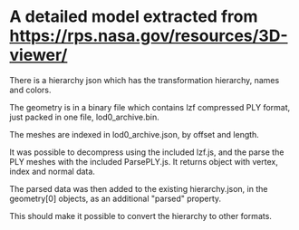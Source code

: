 # A detailed model extracted from https://rps.nasa.gov/resources/3D-viewer/

There is a hierarchy json which has the transformation hierarchy, names and colors.

The geometry is in a binary file which contains lzf compressed PLY format, just packed in one file, lod0_archive.bin.

The meshes are indexed in lod0_archive.json, by offset and length.

It was possible to decompress using the included lzf.js, and the parse the PLY meshes with the included ParsePLY.js. It returns object with vertex, index and normal data.

The parsed data was then added to the existing hierarchy.json, in the geometry[0] objects, as an additional "parsed" property.

This should make it possible to convert the hierarchy to other formats.
